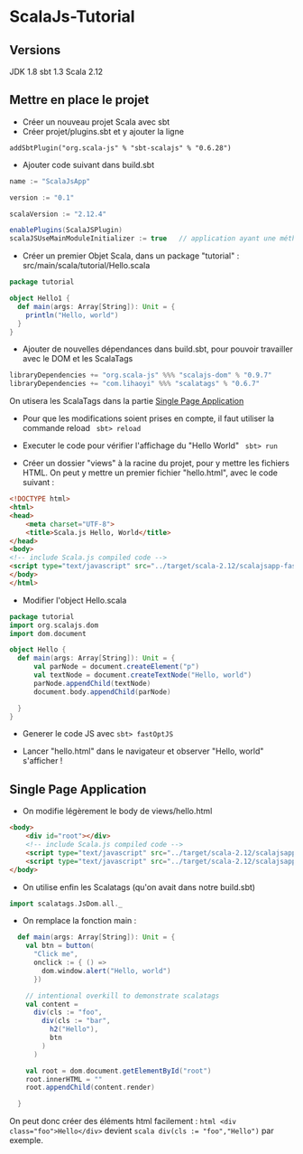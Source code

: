 # ScalaJs-Tutorial

## Versions 

JDK 1.8
sbt 1.3
Scala 2.12

## Mettre en place le projet 

- Créer un nouveau projet Scala avec sbt 
- Créer projet/plugins.sbt et y ajouter la ligne 

``` addSbtPlugin("org.scala-js" % "sbt-scalajs" % "0.6.28") ```

- Ajouter code suivant dans build.sbt 

``` sbt
name := "ScalaJsApp"

version := "0.1"

scalaVersion := "2.12.4"

enablePlugins(ScalaJSPlugin)
scalaJSUseMainModuleInitializer := true   // application ayant une méthode main
```
- Créer un premier Objet Scala, dans un package "tutorial" : src/main/scala/tutorial/Hello.scala


``` scala
package tutorial

object Hello1 {
  def main(args: Array[String]): Unit = {
    println("Hello, world")
  }
}
```
- Ajouter de nouvelles dépendances dans build.sbt, pour pouvoir travailler avec le DOM et les ScalaTags

``` sbt
libraryDependencies += "org.scala-js" %%% "scalajs-dom" % "0.9.7"
libraryDependencies += "com.lihaoyi" %%% "scalatags" % "0.6.7"
```
On utisera les ScalaTags dans la partie [Single Page Application](#Single-Page-Application)

- Pour que les modifications soient prises en compte, il faut utiliser la commande reload 
``` sbt> reload```
- Executer le code pour vérifier l'affichage du "Hello World" 
``` sbt> run```

- Créer un dossier "views" à la racine du projet, pour y mettre les fichiers HTML. On peut y mettre un premier fichier "hello.html", avec le code suivant : 
``` html 
<!DOCTYPE html>
<html>
<head>
    <meta charset="UTF-8">
    <title>Scala.js Hello, World</title>
</head>
<body>
<!-- include Scala.js compiled code -->
<script type="text/javascript" src="../target/scala-2.12/scalajsapp-fastopt.js"></script>
</body>
</html>
```

- Modifier l'object Hello.scala 
```scala
package tutorial
import org.scalajs.dom
import dom.document

object Hello {
  def main(args: Array[String]): Unit = {
      val parNode = document.createElement("p")
      val textNode = document.createTextNode("Hello, world")
      parNode.appendChild(textNode)
      document.body.appendChild(parNode)

  }
}
```

- Generer le code JS avec ```sbt> fastOptJS```

- Lancer "hello.html" dans le navigateur et observer "Hello, world" s'afficher ! 

## Single Page Application 

- On modifie légèrement le body de views/hello.html 

``` html
<body>
    <div id="root"></div>
    <!-- include Scala.js compiled code -->
    <script type="text/javascript" src="../target/scala-2.12/scalajsapp-jsdeps.js"></script>
    <script type="text/javascript" src="../target/scala-2.12/scalajsapp-fastopt.js"></script>
</body>
```

- On utilise enfin les Scalatags (qu'on avait dans notre build.sbt)
``` scala 
import scalatags.JsDom.all._
```

- On remplace la fonction main : 

``` scala
  def main(args: Array[String]): Unit = {
    val btn = button(
      "Click me",
      onclick := { () =>
        dom.window.alert("Hello, world")
      })

    // intentional overkill to demonstrate scalatags
    val content =
      div(cls := "foo",
        div(cls := "bar",
          h2("Hello"),
          btn
        )
      )

    val root = dom.document.getElementById("root")
    root.innerHTML = ""
    root.appendChild(content.render)

  }
  ```
  On peut donc créer des éléments html facilement : `html <div class="foo">Hello</div>` devient `scala div(cls := "foo","Hello")` par exemple. 
  
  
